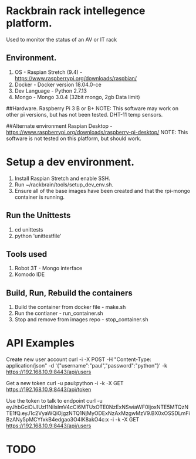 # Rackbrain rack intellegence platform.
Used to monitor the status of an AV or IT rack 

## Environment.
1. OS - Raspian Stretch (9.4) - https://www.raspberrypi.org/downloads/raspbian/
2. Docker - Docker version 18.04.0-ce
3. Dev Language - Python 2.7.13
4. Mongo - Mongo 3.0.4 (32bit mongo, 2gb Data limit)

##Hardware.
Raspberry Pi 3 B or B+
NOTE: This software may work on other pi versions, but has not been tested.
DHT-11 temp sensors.

##Alternate environment
Raspian Desktop - https://www.raspberrypi.org/downloads/raspberry-pi-desktop/
NOTE: This software is not tested on this platform, but should work.

# Setup a dev environment.
1. Install Raspian Stretch and enable SSH.
2. Run ~/rackbrain/tools/setup_dev_env.sh.
3. Ensure all of the base images have been created and that the rpi-mongo container is running.

## Run the Unittests
1. cd unittests
2. python 'unittestfile'

## Tools used
1. Robot 3T - Mongo interface
2. Komodo IDE

## Build, Run, Rebuild the containers
1. Build the container from docker file - make.sh
2. Run the contianer - run_container.sh
3. Stop and remove from images repo - stop_container.sh

# API Examples
Create new user account
curl -i -X POST -H "Content-Type: application/json" -d '{"username":"paul","password":"python"}' -k https://192.168.10.9:8443/api/users

Get a new token
curl -u paul:python -i -k -X GET https://192.168.10.9:8443/api/token

Use the token to talk to endpoint
curl -u eyJhbGciOiJIUzI1NiIsImV4cCI6MTUxOTE0NzExNSwiaWF0IjoxNTE5MTQzNTE1fQ.eyJ1c2VyaWQiOjgzNTQ1NjMyODExNzAxMzgwMzV9.BX0xOSSDLmFiBzANy5pMCYfxkB4edgao3O4IK8akO4c:x -i -k -X GET https://192.168.10.9:8443/api/users

# TODO
